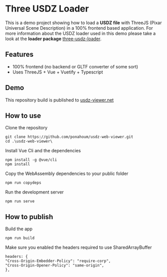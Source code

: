# Three USDZ Loader

This is a demo project showing how to load a **USDZ file** with ThreeJS (Pixar Universal Scene Description) in a 100% frontend based application.
For more information about the USDZ loader used in this demo please take a look at the **loader package** [three-usdz-loader](https://www.npmjs.com/package/three-usdz-loader).

## Features
- 100% frontend (no backend or GLTF converter of some sort)
- Uses ThreeJS + Vue + Vuetify + Typescript

## Demo
This repository build is published to [usdz-viewer.net](https://www.usdz-viewer.net)

## How to use
Clone the repository
```
git clone https://github.com/ponahoum/usdz-web-viewer.git
cd .\usdz-web-viewer\
```

Install Vue Cli and the dependencies
```
npm install -g @vue/cli
npm install
```

Copy the WebAssembly dependencies to your public folder
```
npm run copydeps
```

Run the development server
```
npm run serve
```

## How to publish
Build the app
```
npm run build
```
Make sure you enabled the headers required to use SharedArrayBuffer
```
headers: {
"Cross-Origin-Embedder-Policy": "require-corp",
"Cross-Origin-Opener-Policy": "same-origin",
},
```